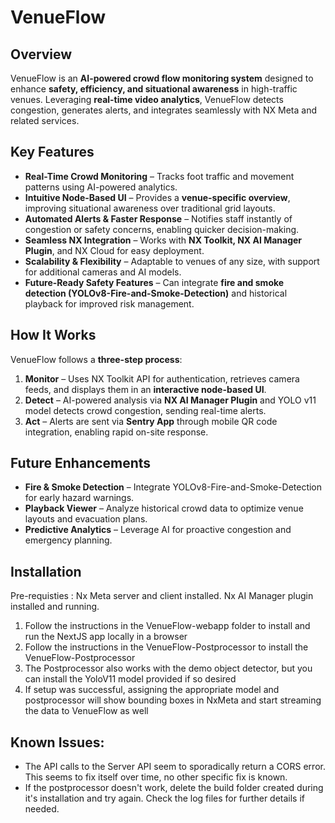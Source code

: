 # VenueFlow

## Overview
VenueFlow is an **AI-powered crowd flow monitoring system** designed to enhance **safety, efficiency, and situational awareness** in high-traffic venues. Leveraging **real-time video analytics**, VenueFlow detects congestion, generates alerts, and integrates seamlessly with NX Meta and related services.

## Key Features
- **Real-Time Crowd Monitoring** – Tracks foot traffic and movement patterns using AI-powered analytics.
- **Intuitive Node-Based UI** – Provides a **venue-specific overview**, improving situational awareness over traditional grid layouts.
- **Automated Alerts & Faster Response** – Notifies staff instantly of congestion or safety concerns, enabling quicker decision-making.
- **Seamless NX Integration** – Works with **NX Toolkit, NX AI Manager Plugin**, and NX Cloud for easy deployment.
- **Scalability & Flexibility** – Adaptable to venues of any size, with support for additional cameras and AI models.
- **Future-Ready Safety Features** – Can integrate **fire and smoke detection (YOLOv8-Fire-and-Smoke-Detection)** and historical playback for improved risk management.

## How It Works
VenueFlow follows a **three-step process**:
1. **Monitor** – Uses NX Toolkit API for authentication, retrieves camera feeds, and displays them in an **interactive node-based UI**.
2. **Detect** – AI-powered analysis via **NX AI Manager Plugin** and YOLO v11 model detects crowd congestion, sending real-time alerts.
3. **Act** – Alerts are sent via **Sentry App** through mobile QR code integration, enabling rapid on-site response.

## Future Enhancements
- **Fire & Smoke Detection** – Integrate YOLOv8-Fire-and-Smoke-Detection for early hazard warnings.
- **Playback Viewer** – Analyze historical crowd data to optimize venue layouts and evacuation plans.
- **Predictive Analytics** – Leverage AI for proactive congestion and emergency planning.

## Installation
Pre-requisties : Nx Meta server and client installed. Nx AI Manager plugin installed and running.

1. Follow the instructions in the VenueFlow-webapp folder to install and run the NextJS app locally in a browser
2. Follow the instructions in the VenueFlow-Postprocessor to install the VenueFlow-Postprocessor
3. The Postprocessor also works with the demo object detector, but you can install the YoloV11 model provided if so desired
4. If setup was successful, assigning the appropriate model and postprocessor will show bounding boxes in NxMeta and start streaming the data to VenueFlow as well

## Known Issues:
   - The API calls to the Server API seem to sporadically return a CORS error. This seems to fix itself over time, no other specific fix is known.
   - If the postprocessor doesn't work, delete the build folder created during it's installation and try again. Check the log files for further details if needed.
     

